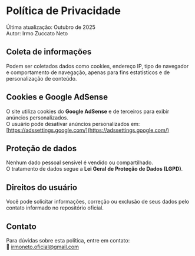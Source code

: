 # Política de Privacidade

Última atualização: Outubro de 2025  
Autor: Irmo Zuccato Neto

## Coleta de informações
Podem ser coletados dados como cookies, endereço IP, tipo de navegador e comportamento de navegação, apenas para fins estatísticos e de personalização de conteúdo.

## Cookies e Google AdSense
O site utiliza cookies do **Google AdSense** e de terceiros para exibir anúncios personalizados.  
O usuário pode desativar anúncios personalizados em:  
[https://adssettings.google.com/](https://adssettings.google.com/)

## Proteção de dados
Nenhum dado pessoal sensível é vendido ou compartilhado.  
O tratamento de dados segue a **Lei Geral de Proteção de Dados (LGPD)**.

## Direitos do usuário
Você pode solicitar informações, correção ou exclusão de seus dados pelo contato informado no repositório oficial.

## Contato
Para dúvidas sobre esta política, entre em contato:  
📧 irmoneto.oficial@gmail.com
